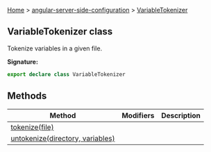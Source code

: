 [Home](./index) &gt; [angular-server-side-configuration](./angular-server-side-configuration.md) &gt; [VariableTokenizer](./angular-server-side-configuration.variabletokenizer.md)

## VariableTokenizer class

Tokenize variables in a given file.

<b>Signature:</b>

```typescript
export declare class VariableTokenizer 
```

## Methods

|  Method | Modifiers | Description |
|  --- | --- | --- |
|  [tokenize(file)](./angular-server-side-configuration.variabletokenizer.tokenize.md) |  |  |
|  [untokenize(directory, variables)](./angular-server-side-configuration.variabletokenizer.untokenize.md) |  |  |


